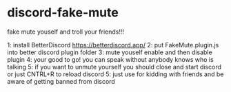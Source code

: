 # discord-fake-mute
fake mute youself and troll your friends!!!

1: install BetterDiscord https://betterdiscord.app/
2: put FakeMute.plugin.js into better discord plugin folder
3: mute youself enable and then disable plugin
4: your good to go! you can speak without anybody knows who is talking
5: if you want to unmute yourself you should close and start discord or just CNTRL+R to reload discord
5: just use for kidding with friends and be aware of getting banned from discord
